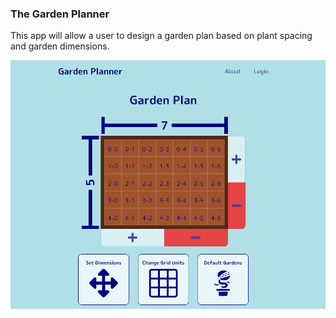 ### The Garden Planner
This app will allow a user to design a garden plan based on plant spacing and garden dimensions.

![current version of garden planner](/public/GardenPlannerExample.PNG)
